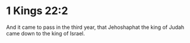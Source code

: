 # 1 Kings 22:2

And it came to pass in the third year, that Jehoshaphat the king of Judah came down to the king of Israel.